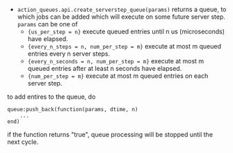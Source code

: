 * `action_queues.api.create_serverstep_queue(params)`
  returns a queue, to which jobs can be added which will execute on some future server step.
  `params` can be one of
  * `{us_per_step = n}`
    execute queued entries until n us (microseconds) have elapsed.
  * `{every_n_steps = n, num_per_step = m}`
    execute at most m queued entries every n server steps.
  * `{every_n_seconds = n, num_per_step = m}`
    execute at most m queued entries after at least n seconds have elapsed.
  * `{num_per_step = m}`
    execute at most m queued entries on each server step.

to add entires to the queue, do

```
queue:push_back(function(params, dtime, n)
    ...
end)
```

if the function returns "true", queue processing will be stopped until the next cycle.
